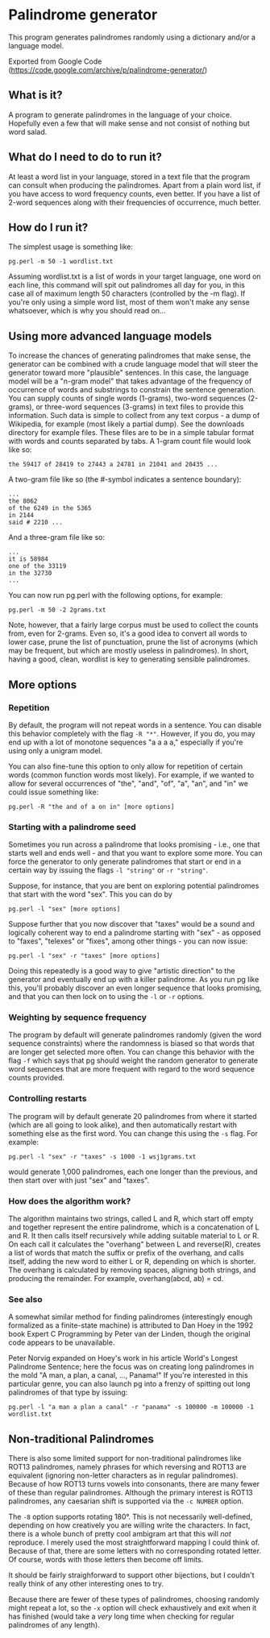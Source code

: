 # Palindrome generator
This program generates palindromes randomly using a dictionary and/or a language model.

Exported from Google Code (https://code.google.com/archive/p/palindrome-generator/)


## What is it?

A program to generate palindromes in the language of your choice. Hopefully even a few that will make sense and not consist of nothing but word salad.

## What do I need to do to run it?

At least a word list in your language, stored in a text file that the program can consult when producing the palindromes. Apart from a plain word list, if you have access to word frequency counts, even better. If you have a list of 2-word sequences along with their frequencies of occurrence, much better.

## How do I run it?

The simplest usage is something like:

    pg.perl -m 50 -1 wordlist.txt

Assuming wordlist.txt is a list of words in your target language, one word on each line, this command will spit out palindromes all day for you, in this case all of maximum length 50 characters (controlled by the -m flag). If you're only using a simple word list, most of them won't make any sense whatsoever, which is why you should read on...

## Using more advanced language models

To increase the chances of generating palindromes that make sense, the generator can be combined with a crude language model that will steer the generator toward more "plausible" sentences. In this case, the language model will be a "n-gram model" that takes advantage of the frequency of occurrence of words and substrings to constrain the sentence generation. You can supply counts of single words (1-grams), two-word sequences (2-grams), or three-word sequences (3-grams) in text files to provide this information. Such data is simple to collect from any text corpus - a dump of Wikipedia, for example (most likely a partial dump). See the downloads directory for example files. These files are to be in a simple tabular format with words and counts separated by tabs. A 1-gram count file would look like so:

    the 59417 of 28419 to 27443 a 24781 in 21041 and 20435 ...

A two-gram file like so (the #-symbol indicates a sentence boundary):

    ...
    the 8062
    of the 6249 in the 5365
    in 2144
    said # 2210 ...

And a three-gram file like so:

    ...
    it is 58984
    one of the 33119
    in the 32730
    ...

You can now run pg.perl with the following options, for example:

    pg.perl -m 50 -2 2grams.txt

Note, however, that a fairly large corpus must be used to collect the counts from, even for 2-grams. Even so, it's a good idea to convert all words to lower case, prune the list of punctuation, prune the list of acronyms (which may be frequent, but which are mostly useless in palindromes). In short, having a good, clean, wordlist is key to generating sensible palindromes.

## More options

### Repetition

By default, the program will not repeat words in a sentence. You can disable this behavior completely with the flag `-R "*"`. However, if you do, you may end up with a lot of monotone sequences "a a a a," especially if you're using only a unigram model.

You can also fine-tune this option to only allow for repetition of certain words (common function words most likely). For example, if we wanted to allow for several occurrences of "the", "and", "of", "a", "an", and "in" we could issue something like:

    pg.perl -R "the and of a on in" [more options]

### Starting with a palindrome seed

Sometimes you run across a palindrome that looks promising - i.e., one that starts well and ends well - and that you want to explore some more. You can force the generator to only generate palindromes that start or end in a certain way by issuing the flags `-l "string"` or `-r "string"`.

Suppose, for instance, that you are bent on exploring potential palindromes that start with the word "sex". This you can do by

    pg.perl -l "sex" [more options]

Suppose further that you now discover that "taxes" would be a sound and logically coherent way to end a palindrome starting with "sex" - as opposed to "faxes", "telexes" or "fixes", among other things - you can now issue:

    pg.perl -l "sex" -r "taxes" [more options]

Doing this repeatedly is a good way to give "artistic direction" to the generator and eventually end up with a killer palindrome. As you run pg like this, you'll probably discover an even longer sequence that looks promising, and that you can then lock on to using the `-l` or `-r` options.

### Weighting by sequence frequency

The program by default will generate palindromes randomly (given the word sequence constraints) where the randomness is biased so that words that are longer get selected more often. You can change this behavior with the flag `-f` which says that pg should weight the random generator to generate word sequences that are more frequent with regard to the word sequence counts provided.

### Controlling restarts

The program will by default generate 20 palindromes from where it started (which are all going to look alike), and then automatically restart with something else as the first word. You can change this using the `-s` flag. For example:

    pg.perl -l "sex" -r "taxes" -s 1000 -1 wsj1grams.txt

would generate 1,000 palindromes, each one longer than the previous, and then start over with just "sex" and "taxes".

### How does the algorithm work?

The algorithm maintains two strings, called L and R, which start off empty and together represent the entire palindrome, which is a concatenation of L and R. It then calls itself recursively while adding suitable material to L or R. On each call it calculates the "overhang" between L and reverse(R), creates a list of words that match the suffix or prefix of the overhang, and calls itself, adding the new word to either L or R, depending on which is shorter. The overhang is calculated by removing spaces, aligning both strings, and producing the remainder. For example, overhang(abcd, ab) = cd.

### See also

A somewhat similar method for finding palindromes (interestingly enough formalized as a finite-state machine) is attributed to Dan Hoey in the 1992 book Expert C Programming by Peter van der Linden, though the original code appears to be unavailable.

Peter Norvig expanded on Hoey's work in his article World's Longest Palindrome Sentence; here the focus was on creating long palindromes in the mold "A man, a plan, a canal, ..., Panama!" If you're interested in this particular genre, you can also launch pg into a frenzy of spitting out long palindromes of that type by issuing:

    pg.perl -l "a man a plan a canal" -r "panama" -s 100000 -m 100000 -1 wordlist.txt

## Non-traditional Palindromes

There is also some limited support for non-traditional palindromes like ROT13 palindromes, namely phrases for which reversing and ROT13 are equivalent (ignoring non-letter characters as in regular palindromes).  Because of how ROT13 turns vowels into consonants, there are many fewer of these than regular palindromes.  Although the primary interest is ROT13 palindromes, any caesarian shift is supported via the `-c NUMBER` option.

The `-8` option supports rotating 180°.  This is not necessarily well-defined, depending on how creatively you are willing write the characters.  In fact, there is a whole bunch of pretty cool ambigram art that this will *not* reproduce.  I merely used the most straightforward mapping I could think of.  Because of that, there are some letters with no corresponding rotated letter.  Of course, words with those letters then become off limits.

It should be fairly straighforward to support other bijections, but I couldn't really think of any other interesting ones to try.

Because there are fewer of these types of palindromes, choosing randomly might repeat a lot, so the `-x` option will check exhaustively and exit when it has finished (would take a *very* long time when checking for regular palindromes of any length).
